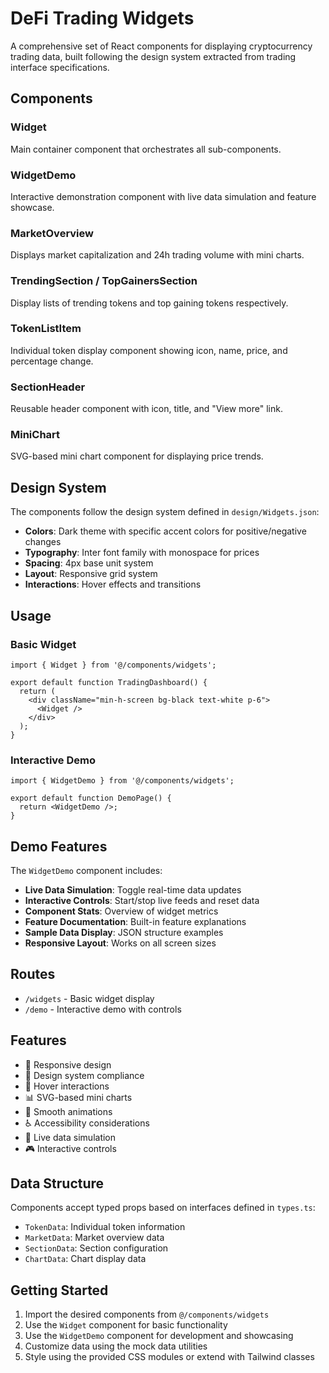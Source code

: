 # DeFi Trading Widgets

A comprehensive set of React components for displaying cryptocurrency trading data, built following the design system extracted from trading interface specifications.

## Components

### Widget
Main container component that orchestrates all sub-components.

### WidgetDemo
Interactive demonstration component with live data simulation and feature showcase.

### MarketOverview
Displays market capitalization and 24h trading volume with mini charts.

### TrendingSection / TopGainersSection
Display lists of trending tokens and top gaining tokens respectively.

### TokenListItem
Individual token display component showing icon, name, price, and percentage change.

### SectionHeader
Reusable header component with icon, title, and "View more" link.

### MiniChart
SVG-based mini chart component for displaying price trends.

## Design System

The components follow the design system defined in `design/Widgets.json`:

- **Colors**: Dark theme with specific accent colors for positive/negative changes
- **Typography**: Inter font family with monospace for prices
- **Spacing**: 4px base unit system
- **Layout**: Responsive grid system
- **Interactions**: Hover effects and transitions

## Usage

### Basic Widget
```tsx
import { Widget } from '@/components/widgets';

export default function TradingDashboard() {
  return (
    <div className="min-h-screen bg-black text-white p-6">
      <Widget />
    </div>
  );
}
```

### Interactive Demo
```tsx
import { WidgetDemo } from '@/components/widgets';

export default function DemoPage() {
  return <WidgetDemo />;
}
```

## Demo Features

The `WidgetDemo` component includes:

- **Live Data Simulation**: Toggle real-time data updates
- **Interactive Controls**: Start/stop live feeds and reset data
- **Component Stats**: Overview of widget metrics
- **Feature Documentation**: Built-in feature explanations
- **Sample Data Display**: JSON structure examples
- **Responsive Layout**: Works on all screen sizes

## Routes

- `/widgets` - Basic widget display
- `/demo` - Interactive demo with controls

## Features

- 📱 Responsive design
- 🎨 Design system compliance
- 🔄 Hover interactions
- 📊 SVG-based mini charts
- 💫 Smooth animations
- ♿ Accessibility considerations
- 🔴 Live data simulation
- 🎮 Interactive controls

## Data Structure

Components accept typed props based on interfaces defined in `types.ts`:

- `TokenData`: Individual token information
- `MarketData`: Market overview data
- `SectionData`: Section configuration
- `ChartData`: Chart display data

## Getting Started

1. Import the desired components from `@/components/widgets`
2. Use the `Widget` component for basic functionality
3. Use the `WidgetDemo` component for development and showcasing
4. Customize data using the mock data utilities
5. Style using the provided CSS modules or extend with Tailwind classes 